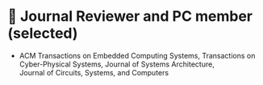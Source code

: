 # 🧐 Journal Reviewer and PC member (selected)
- ACM Transactions on Embedded Computing Systems, Transactions on Cyber-Physical Systems, Journal of Systems Architecture, Journal of Circuits, Systems, and Computers 